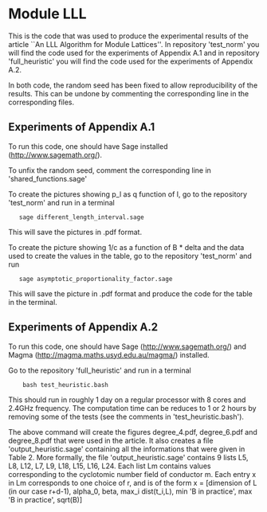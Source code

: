 # Module LLL

This is the code that was used to produce the experimental results of 
the article ``An LLL Algorithm for Module Lattices''. In repository 'test_norm'
you will find the code used for the experiments of Appendix A.1 and in
repository 'full_heuristic' you will find the code used for the experiments of
Appendix A.2.

In both code, the random seed has been fixed to allow reproducibility of
the results. This can be undone by commenting the corresponding line in
the corresponding files.

Experiments of Appendix A.1
---------------------------
To run this code, one should have Sage installed (http://www.sagemath.org/).

To unfix the random seed, comment the corresponding line in 'shared_functions.sage'


To create the pictures showing p_l as q function of l, go to the repository 
'test_norm' and run in a terminal

       sage different_length_interval.sage

This will save the pictures in .pdf format.


To create the picture showing 1/c as a function of B * delta and the data used to 
create the values in the table, go to the repository 'test_norm' and run

       sage asymptotic_proportionality_factor.sage

This will save the picture in .pdf format and produce the code for the table in 
the terminal.


Experiments of Appendix A.2
----------------------------
To run this code, one should have Sage (http://www.sagemath.org/) and Magma 
(http://magma.maths.usyd.edu.au/magma/) installed.

Go to the repository 'full_heuristic' and run in a terminal

        bash test_heuristic.bash

This should run in roughly 1 day on a regular processor with 8 cores and 2.4GHz 
frequency. The computation time can be reduces to 1 or 2 hours by removing some
of the tests (see the comments in 'test_heuristic.bash').

The above command will create the figures degree_4.pdf, degree_6.pdf and degree_8.pdf
that were used in the article. It also creates a file 'output_heuristic.sage' containing
all the informations that were given in Table 2. More formally, the file 
'output_heuristic.sage' contains 9 lists L5, L8, L12, L7, L9, L18, L15, L16, L24.
Each list Lm contains values corresponding to the cyclotomic number field of conductor m.
Each entry x in Lm corresponds to one choice of r, and is of the form
x = [dimension of L (in our case r+d-1), alpha_0, beta, max_i dist(t_i,L), min 'B in practice', max 'B in practice', sqrt(B)]
